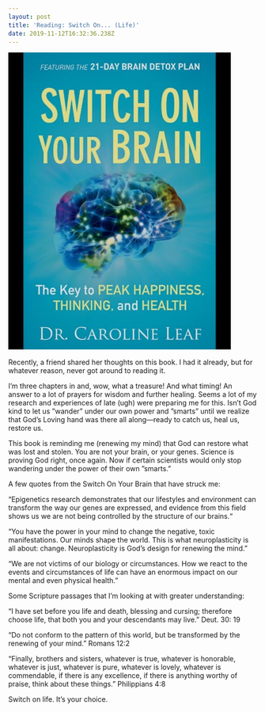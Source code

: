 ```yaml
---
layout: post
title: 'Reading: Switch On... (Life)'
date: 2019-11-12T16:32:36.238Z
---
```

![](/assets/uploads/c62c7441-482e-4fb9-b460-70e207f7804b.jpeg)

Recently, a friend shared her thoughts on this book. I had it already, but for whatever reason, never got around to reading it. 

I’m three chapters in and, wow, what a treasure! And what timing! An answer to a lot of prayers for wisdom and further healing. Seems a lot of my research and experiences of late (ugh) were preparing me for this. Isn’t God kind to let us ”wander” under our own power and ”smarts” until we realize that God’s Loving hand was there all along—ready to catch us, heal us, restore us.

This book is reminding me (renewing my mind) that God can restore what was lost and stolen. You are not your brain, or your genes. Science is proving God right, once again. Now if certain scientists would only stop wandering under the power of their own ”smarts.”  

A few quotes from the Switch On Your Brain that have struck me:

“Epigenetics research demonstrates that our lifestyles and environment can transform the way our genes are expressed, and evidence from this field shows us we are not being controlled by the structure of our brains.“

“You have the power in your mind to change the negative, toxic manifestations. Our minds shape the world. This is what neuroplasticity is all about: change. Neuroplasticity is God’s design for renewing the mind.”

“We are not victims of our biology or circumstances. How we react to the events and circumstances of life can have an enormous impact on our mental and even physical health.”

Some Scripture passages that I’m looking at with greater understanding:

“I have set before you life and death, blessing and cursing; therefore choose life, that both you and your descendants may live.” Deut. 30: 19

“Do not conform to the pattern of this world, but be transformed by the renewing of your mind.” Romans 12:2

“Finally, brothers and sisters, whatever is true, whatever is honorable, whatever is just, whatever is pure, whatever is lovely, whatever is commendable, if there is any excellence, if there is anything worthy of praise, think about these things.” Philippians 4:8

Switch on life. 
It’s your choice.
